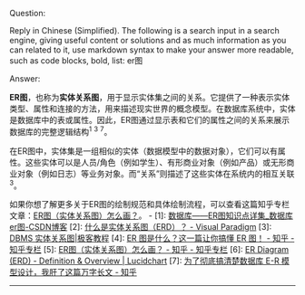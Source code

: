 Question:

Reply in Chinese (Simplified).
The following is a search input in a search engine, giving useful content or solutions and as much information as you can related to it, use markdown syntax to make your answer more readable, such as code blocks, bold, list:
er图

Answer:

**ER图**，也称为**实体关系图**，用于显示实体集之间的关系。它提供了一种表示实体类型、属性和连接的方法，用来描述现实世界的概念模型。在数据库系统中，实体是数据库中的表或属性。因此，ER图通过显示表和它们的属性之间的关系来展示数据库的完整逻辑结构<sup>1</sup> <sup>3</sup> <sup>7</sup>。

在ER图中，实体集是一组相似的实体（数据模型中的数据对象），它们可以有属性。这些实体可以是人员/角色（例如学生）、有形商业对象（例如产品）或无形商业对象（例如日志）等业务对象。而“关系”则描述了这些实体在系统内的相互关联<sup>3</sup>。

如果你想了解更多关于ER图的绘制规范和具体绘制流程，可以查看这篇知乎专栏文章：[ER图（实体关系图）怎么画？](https://zhuanlan.zhihu.com/p/270299029)。
\-
\[1]: [数据库——ER图知识点详集_数据库er图-CSDN博客](https://blog.csdn.net/wct040923/article/details/130656641)
\[2]: [什么是实体关系图（ERD）？ - Visual Paradigm](https://www.visual-paradigm.com/cn/guide/data-modeling/what-is-entity-relationship-diagram/)
\[3]: [DBMS 实体关系图|极客教程](https://geek-docs.com/dbms/dbms-tutorial/e-r-model-in-dbms.html)
\[4]: [ER 图是什么？这一篇让你搞懂 ER 图！ - 知乎 - 知乎专栏](https://zhuanlan.zhihu.com/p/633814658)
\[5]: [ER图（实体关系图）怎么画？ - 知乎 - 知乎专栏](https://zhuanlan.zhihu.com/p/270299029)
\[6]: [ER Diagram (ERD) - Definition & Overview | Lucidchart](https://www.lucidchart.com/pages/er-diagrams)
\[7]: [为了彻底搞清楚数据库 E-R 模型设计，我肝了这篇万字长文 - 知乎](https://zhuanlan.zhihu.com/p/356216273)

<hr/>

